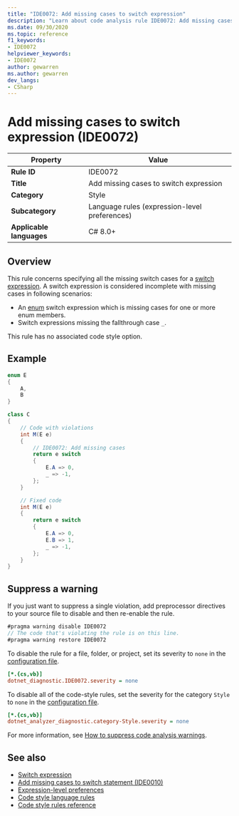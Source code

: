 ```yaml
---
title: "IDE0072: Add missing cases to switch expression"
description: "Learn about code analysis rule IDE0072: Add missing cases to switch expression"
ms.date: 09/30/2020
ms.topic: reference
f1_keywords:
- IDE0072
helpviewer_keywords:
- IDE0072
author: gewarren
ms.author: gewarren
dev_langs:
- CSharp
---
```

# Add missing cases to switch expression (IDE0072)

|Property|Value|
|-|-|
| **Rule ID** | IDE0072 |
| **Title** | Add missing cases to switch expression |
| **Category** | Style |
| **Subcategory** | Language rules (expression-level preferences) |
| **Applicable languages** | C# 8.0+ |

## Overview

This rule concerns specifying all the missing switch cases for a [switch expression](../../../csharp/language-reference/operators/switch-expression.md). A switch expression is considered incomplete with missing cases in following scenarios:

- An [enum](../../../csharp/language-reference/builtin-types/enum.md) switch expression which is missing cases for one or more enum members.
- Switch expressions missing the fallthrough case `_`.

This rule has no associated code style option.

## Example

```csharp
enum E
{
    A,
    B
}

class C
{
    // Code with violations
    int M(E e)
    {
        // IDE0072: Add missing cases
        return e switch
        {
            E.A => 0,
            _ => -1,
        };
    }

    // Fixed code
    int M(E e)
    {
        return e switch
        {
            E.A => 0,
            E.B => 1,
            _ => -1,
        };
    }
}
```

## Suppress a warning

If you just want to suppress a single violation, add preprocessor directives to your source file to disable and then re-enable the rule.

```csharp
#pragma warning disable IDE0072
// The code that's violating the rule is on this line.
#pragma warning restore IDE0072
```

To disable the rule for a file, folder, or project, set its severity to `none` in the [configuration file](../configuration-files.md).

```ini
[*.{cs,vb}]
dotnet_diagnostic.IDE0072.severity = none
```

To disable all of the code-style rules, set the severity for the category `Style` to `none` in the [configuration file](../configuration-files.md).

```ini
[*.{cs,vb}]
dotnet_analyzer_diagnostic.category-Style.severity = none
```

For more information, see [How to suppress code analysis warnings](../suppress-warnings.md).

## See also

- [Switch expression](../../../csharp/language-reference/operators/switch-expression.md)
- [Add missing cases to switch statement (IDE0010)](ide0010.md)
- [Expression-level preferences](expression-level-preferences.md)
- [Code style language rules](language-rules.md)
- [Code style rules reference](index.md)
